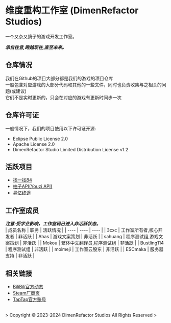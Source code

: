 # 维度重构工作室 (DimenRefactor Studios)

一个又杂又鸽子的游戏开发工作室。

_**承自往昔,跨越现在,直至未来。**_

## 仓库情况
我们在Github的项目大部分都是我们的游戏的项目仓库<br>
一般包含对应游戏的大部分代码和其他的一些文件，同时也负责收集与之相关的问题(或建议)<br>
它们不是实时更新的，只会在对应的游戏有更新时同步一次<br>

## 仓库许可证
一般情况下，我们的项目使用以下许可证开源:
- Eclipse Public License 2.0
- Apache License 2.0
- DimenRefactor Studio Limited Distribution License v1.2

## 活跃项目
- [找一找84](https://github.com/Nebula-Studios/84-Project)<br>
- [柚子API(Youzi API)](https://github.com/Nebula-Studios/Youzi-API)<br>
- [寻忆终途](https://github.com/Nebula-Studios/DimenBeat)

## 工作室成员
_**注意:受学业影响，工作室现已进入非活跃状态。**_
<br>
| 成员名称 | 职务 | 活跃情况 |
| ---- | ---- | ---- |
| 3cxc | 工作室所有者,核心开发者 | 非活跃 |
| Ahas | 游戏文案策划 | 非活跃 |
| sahuang | 程序测试组,游戏文案策划 | 非活跃 |
| Mokou | 繁体中文翻译员,程序测试组 | 非活跃 |
| Bustling114 | 程序测试组 | 非活跃 |
| moimeji | 工作室云股东 | 非活跃 |
| ESCmaka | 服务器支持 | 非活跃 |

## 相关链接
- [BiliBili官方动态](https://space.bilibili.com/3546784620087914/dynamic)
- [Steam厂商页](https://store.steampowered.com/developer/DimenRefactor-Studio)
- [TapTap官方账号](https://www.taptap.cn/developer/281931)
<br>
> Copyright © 2023-2024 DimenRefactor Studios All Rights Reserved
> 
